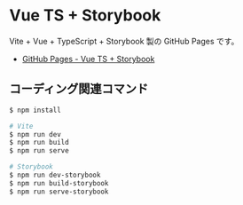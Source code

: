 # Vue TS + Storybook

Vite + Vue + TypeScript + Storybook 製の GitHub Pages です。

- [GitHub Pages - Vue TS + Storybook](https://mkrydik.github.io/vue-ts-storybook)


## コーディング関連コマンド

```bash
$ npm install

# Vite
$ npm run dev
$ npm run build
$ npm run serve

# Storybook
$ npm run dev-storybook
$ npm run build-storybook
$ npm run serve-storybook
```
